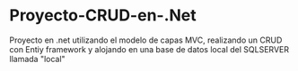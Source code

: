 # Proyecto-CRUD-en-.Net
Proyecto en .net utilizando el modelo de capas MVC, realizando un CRUD con Entiy framework y alojando en una base de datos local del SQLSERVER llamada "local"
